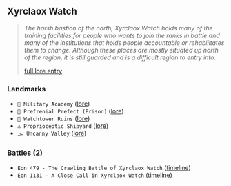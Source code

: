 ## Xyrclaox Watch
> *The harsh bastion of the north, Xyrclaox Watch holds many of the training facilities for people who wants to join the ranks in battle and many of the institutions that holds people accountable or rehabilitates them to change. Although these places are mostly situated up north of the region, it is still guarded and is a difficult region to entry into.*  
>  
> [full lore entry](<https://zeithalt.github.io//r/xyrclaox_watch.html>)

### Landmarks
- `🏯 Military Academy` ([lore](<https://zeithalt.github.io//r/military_academy.html>))
- `🚷 Prefrenial Prefect (Prison)` ([lore](<https://zeithalt.github.io//r/prefrenial_prefect.html>))
- `🗼 Watchtower Ruins` ([lore](<https://zeithalt.github.io//r/watchtower_ruins.html>))
- `⚓ Proprioceptic Shipyard` ([lore](<https://zeithalt.github.io//r/proprioceptic_shipyard.html>))
- `🌫️ Uncanny Valley` ([lore](<https://zeithalt.github.io//r/uncanny_valley.html>))
### Battles (2)
- `Eon 479 - The Crawling Battle of Xyrclaox Watch` ([timeline](<https://zeithalt.github.io//t/#eon0479>))
- `Eon 1131 - A Close Call in Xyrclaox Watch` ([timeline](<https://zeithalt.github.io//t/#eon1131>))
